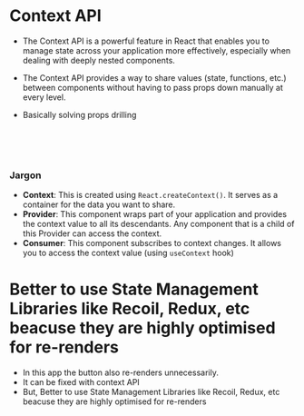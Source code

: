 # Context API
- The Context API is a powerful feature in React that enables you to manage state across your application more effectively, especially when dealing with deeply nested components.

- The Context API provides a way to share values (state, functions, etc.) between components without having to pass props down manually at every level.

- Basically solving props drilling

<br/><br/><br/>

### Jargon

- **Context**: This is created using `React.createContext()`. It serves as a container for the data you want to share.
- **Provider**: This component wraps part of your application and provides the context value to all its descendants. Any component that is a child of this Provider can access the context.
- **Consumer**: This component subscribes to context changes. It allows you to access the context value (using `useContext`  hook)


# Better to use State Management Libraries like Recoil, Redux, etc beacuse they are highly optimised for re-renders
- In this app the button also re-renders unnecessarily.
- It can be fixed with context API
- But, Better to use State Management Libraries like Recoil, Redux, etc beacuse they are highly optimised for re-renders